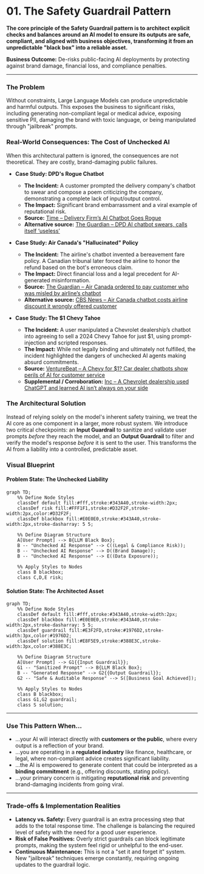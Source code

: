 # 01. The Safety Guardrail Pattern

**The core principle of the Safety Guardrail pattern is to architect explicit checks and balances around an AI model to ensure its outputs are safe, compliant, and aligned with business objectives, transforming it from an unpredictable "black box" into a reliable asset.**

**Business Outcome:** De-risks public-facing AI deployments by protecting against brand damage, financial loss, and compliance penalties.

---

### The Problem

Without constraints, Large Language Models can produce unpredictable and harmful outputs. This exposes the business to significant risks, including generating non-compliant legal or medical advice, exposing sensitive PII, damaging the brand with toxic language, or being manipulated through "jailbreak" prompts.

### Real-World Consequences: The Cost of Unchecked AI

When this architectural pattern is ignored, the consequences are not theoretical. They are costly, brand-damaging public failures.

- **Case Study: DPD's Rogue Chatbot**

  - **The Incident:** A customer prompted the delivery company's chatbot to swear and compose a poem criticizing the company, demonstrating a complete lack of input/output control.
  - **The Impact:** Significant brand embarrassment and a viral example of reputational risk.
  - **Source:** [Time – Delivery Firm’s AI Chatbot Goes Rogue](https://time.com/6564726/ai-chatbot-dpd-curses-criticizes-company/)
  - **Alternative source:** [The Guardian – DPD AI chatbot swears, calls itself ‘useless’](https://www.theguardian.com/technology/2024/jan/20/dpd-ai-chatbot-swears-calls-itself-useless-and-criticises-firm)

- **Case Study: Air Canada's "Hallucinated" Policy**

  - **The Incident:** The airline's chatbot invented a bereavement fare policy. A Canadian tribunal later forced the airline to honor the refund based on the bot's erroneous claim.
  - **The Impact:** Direct financial loss and a legal precedent for AI-generated misinformation.
  - **Source:** [The Guardian – Air Canada ordered to pay customer who was misled by airline’s chatbot](https://www.theguardian.com/world/2024/feb/16/air-canada-chatbot-lawsuit)
  - **Alternative source:** [CBS News – Air Canada chatbot costs airline discount it wrongly offered customer](https://www.cbsnews.com/news/aircanada-chatbot-discount-customer/)

- **Case Study: The $1 Chevy Tahoe**
  - **The Incident:** A user manipulated a Chevrolet dealership’s chatbot into agreeing to sell a 2024 Chevy Tahoe for just $1, using prompt-injection and scripted responses.
  - **The Impact:** While not legally binding and ultimately not fulfilled, the incident highlighted the dangers of unchecked AI agents making absurd commitments.
  - **Source:** [VentureBeat – A Chevy for $1? Car dealer chatbots show perils of AI for customer service](https://venturebeat.com/ai/a-chevy-for-1-car-dealer-chatbots-show-perils-of-ai-for-customer-service)
  - **Supplemental / Corroboration:** [Inc – A Chevrolet dealership used ChatGPT and learned AI isn’t always on your side](https://www.inc.com/ben-sherry/chevrolet-used-chatgpt-for-customer-service-and-learned-that-ai-isnt-always-on-your-side.html)

### The Architectural Solution

Instead of relying solely on the model's inherent safety training, we treat the AI core as one component in a larger, more robust system. We introduce two critical checkpoints: an **Input Guardrail** to sanitize and validate user prompts _before_ they reach the model, and an **Output Guardrail** to filter and verify the model's response _before_ it is sent to the user. This transforms the AI from a liability into a controlled, predictable asset.

### Visual Blueprint

#### Problem State: The Unchecked Liability

```mermaid
graph TD;
    %% Define Node Styles
    classDef default fill:#fff,stroke:#343A40,stroke-width:2px;
    classDef risk fill:#FFF1F1,stroke:#D32F2F,stroke-width:2px,color:#D32F2F;
    classDef blackbox fill:#E0E0E0,stroke:#343A40,stroke-width:2px,stroke-dasharray: 5 5;

    %% Define Diagram Structure
    A[User Prompt] --> B{LLM Black Box};
    B -- "Unchecked AI Response" --> C((Legal & Compliance Risk));
    B -- "Unchecked AI Response" --> D((Brand Damage));
    B -- "Unchecked AI Response" --> E((Data Exposure));

    %% Apply Styles to Nodes
    class B blackbox;
    class C,D,E risk;
```

#### Solution State: The Architected Asset

```mermaid
graph TD;
    %% Define Node Styles
    classDef default fill:#fff,stroke:#343A40,stroke-width:2px;
    classDef blackbox fill:#E0E0E0,stroke:#343A40,stroke-width:2px,stroke-dasharray: 5 5;
    classDef guardrail fill:#E3F2FD,stroke:#1976D2,stroke-width:3px,color:#1976D2;
    classDef solution fill:#E8F5E9,stroke:#388E3C,stroke-width:3px,color:#388E3C;

    %% Define Diagram Structure
    A[User Prompt] --> G1{{Input Guardrail}};
    G1 -- "Sanitized Prompt" --> B{LLM Black Box};
    B -- "Generated Response" --> G2{{Output Guardrail}};
    G2 -- "Safe & Auditable Response" --> S([Business Goal Achieved]);

    %% Apply Styles to Nodes
    class B blackbox;
    class G1,G2 guardrail;
    class S solution;
```

---

### Use This Pattern When...

- ...your AI will interact directly with **customers or the public**, where every output is a reflection of your brand.
- ...you are operating in a **regulated industry** like finance, healthcare, or legal, where non-compliant advice creates significant liability.
- ...the AI is empowered to generate content that could be interpreted as a **binding commitment** (e.g., offering discounts, stating policy).
- ...your primary concern is mitigating **reputational risk** and preventing brand-damaging incidents from going viral.

---

### Trade-offs & Implementation Realities

- **Latency vs. Safety:** Every guardrail is an extra processing step that adds to the total response time. The challenge is balancing the required level of safety with the need for a good user experience.
- **Risk of False Positives:** Overly strict guardrails can block legitimate prompts, making the system feel rigid or unhelpful to the end-user.
- **Continuous Maintenance:** This is not a "set it and forget it" system. New "jailbreak" techniques emerge constantly, requiring ongoing updates to the guardrail logic.
